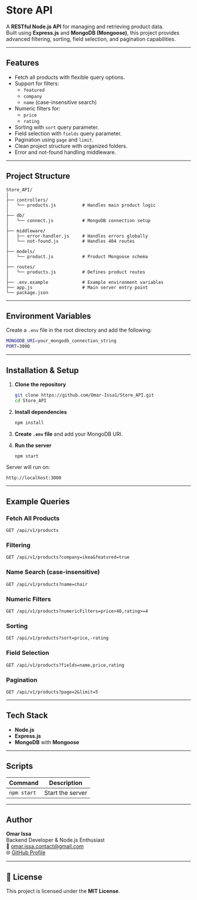 # Store API

A **RESTful Node.js API** for managing and retrieving product data.  
Built using **Express.js** and **MongoDB (Mongoose)**, this project provides advanced filtering, sorting, field selection, and pagination capabilities.

---

## Features

- Fetch all products with flexible query options.
- Support for filters:
  - `featured`
  - `company`
  - `name` (case-insensitive search)
- Numeric filters for:
  - `price`
  - `rating`
- Sorting with `sort` query parameter.
- Field selection with `fields` query parameter.
- Pagination using `page` and `limit`.
- Clean project structure with organized folders.
- Error and not-found handling middleware.

---

## Project Structure

```
Store_API/
│
├── controllers/
│   └── products.js          # Handles main product logic
│
├── db/
│   └── connect.js           # MongoDB connection setup
│
├── middleware/
│   ├── error-handler.js     # Handles errors globally
│   └── not-found.js         # Handles 404 routes
│
├── models/
│   └── product.js           # Product Mongoose schema
│
├── routes/
│   └── products.js          # Defines product routes
│
├── .env.example             # Example environment variables
├── app.js                   # Main server entry point
└── package.json
```

---

## Environment Variables

Create a `.env` file in the root directory and add the following:

```bash
MONGODB_URI=your_mongodb_connection_string
PORT=3000
```

---

## Installation & Setup

1. **Clone the repository**

   ```bash
   git clone https://github.com/Omar-Issa1/Store_API.git
   cd Store_API
   ```

2. **Install dependencies**

   ```bash
   npm install
   ```

3. **Create `.env` file** and add your MongoDB URI.

4. **Run the server**
   ```bash
   npm start
   ```

Server will run on:

```
http://localhost:3000
```

---

## Example Queries

### Fetch All Products

```
GET /api/v1/products
```

### Filtering

```
GET /api/v1/products?company=ikea&featured=true
```

### Name Search (case-insensitive)

```
GET /api/v1/products?name=chair
```

### Numeric Filters

```
GET /api/v1/products?numericFilters=price>40,rating>=4
```

### Sorting

```
GET /api/v1/products?sort=price,-rating
```

### Field Selection

```
GET /api/v1/products?fields=name,price,rating
```

### Pagination

```
GET /api/v1/products?page=2&limit=5
```

---

## Tech Stack

- **Node.js**
- **Express.js**
- **MongoDB** with **Mongoose**

---

## Scripts

| Command     | Description      |
| ----------- | ---------------- |
| `npm start` | Start the server |

---

## Author

**Omar Issa**  
Backend Developer & Node.js Enthusiast  
📧 [omar.issa.contact@gmail.com](mailto:omar.issa.contact@gmail.com)  
🌐 [GitHub Profile](https://github.com/Omar-Issa1)

---

## 🪪 License

This project is licensed under the **MIT License**.
